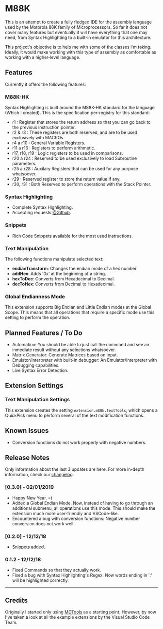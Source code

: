 # M88K 

This is an attempt to create a fully fledged IDE for the assembly language used by the Motorola 88K family of Microprocessors. So far it does not cover many features but eventually it will have everything that one may need, from Syntax Highlighting to a built-in emulator for this architecture.

This project's objective is to help me with some of the classes I'm taking. Ideally, it would make working with this type of assembly as comfortable as working with a higher-level language.

## **Features**

Currently it offers the following features:

### M88K-HK

Syntax Highlighting is built around the M88K-HK standard for the language (Which I created). This is the specification per-registry for this standard:

- r1 : Register that stores the return address so that you can go back to the previous instruction pointer.
- r2 & r3 : These registers are both reserved, and are to be used exclusively with MACROs.
- r4 a r10 : General Variable Registers.
- r11 a r16 : Registers to perform arithmetic.
- r17, r18, r19 : Logic registers to be used in comparisons.
- r20 a r24 : Reserved to be used exclusively to load Subroutine parameters.
- r25 a r28 : Auxilary Registers that can be used for any purpose whatsoever. 
- r29 : Reserved register to store the return value if any.
- r30, r31 : Both Reserved to perform operations with the Stack Pointer.

### Syntax Highlighting

- Complete Syntax Highlighting.
- Accepting requests [@Github](https://github.com/M-T3K/M88K/issues).

### Snippets

- Rich Code Snippets available for the most used instructions.

### Text Manipulation

The following functions manipulate selected text:

- **endianTransform**: Changes the endian mode of a hex number.
- **addHex**: Adds '0x' at the beginning of a string.
- **hexToDec**: Converts from Hexadecimal to Decimal.
- **decToHex**: Converts from Decimal to Hexadecimal.

### Global Endianness Mode

This extension supports Big Endian and Little Endian modes at the Global Scope. This means that all operations that require a specific mode use this setting to perform the operation.

## Planned Features / To Do

- Automation: You should be able to just call the command and see an inmediate result without any selections whatsoever.
- Matrix Generator: Generate Matrices based on input.
- Emulator/Interpreter with built-in debugger: An Emulator/Interpreter with Debugging capabilities.
- Live Syntax Error Detection.

## Extension Settings

### Text Manipulation Settings

This extension creates the setting `extension.m88k.textTools`, which opens a QuickPick menu to perform several of the text modification functions.

## Known Issues

- Conversion functions do not work properly with negative numbers.

## Release Notes

Only information about the last 3 updates are here. For more in-depth information, check our [changelog](https://github.com/M-T3K/M88K/blob/master/CHANGELOG.md).

### [0.3.0] - 02/01/2019

- Happy New Year. =)
- Added a Global Endian Mode. Now, instead of having to go through an additional submenu, all operations use this mode. This should make the extension much more user-friendly and VSCode-like.
- Encountered a bug with conversion functions: Negative number conversion does not work well.

### [0.2.0] - 12/12/18

- Snippets added.

### 0.1.2 - 12/12/18

- Fixed Commands so that they actually work.
- Fixed a bug with Syntax Highlighting's Regex. Now words ending in ':' will be highlighted correctly.


---------------------------------------------------------------------------------------------

## Credits

Originally I started only using [MDTools](https://github.com/Microsoft/vscode-MDTools/) as a starting point. However, by now I've taken a look at all the example extensions by the Visual Studio Code Team.